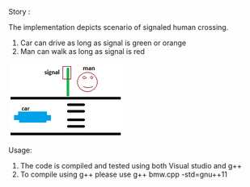 Story :
 
The implementation depicts scenario of signaled human crossing.
1. Car can drive as long as signal is green or orange
2. Man can walk as long as signal is red

![Screenshot](state.png)

Usage:
1. The code is compiled and tested using both Visual studio and g++
2. To compile using g++ please use g++ bmw.cpp  -std=gnu++11


